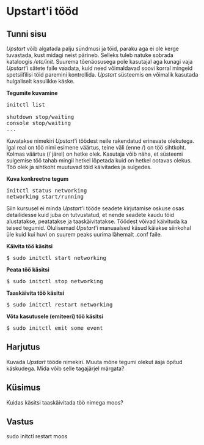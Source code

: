 ﻿# Upstart'i tööd

## Tunni sisu

*Upstart* võib algatada palju sündmusi ja töid, paraku aga ei ole kerge tuvastada, kust midagi neist pärineb. Selleks tuleb natuke sobrada kataloogis */etc/init*. Suurema tõenäosusega pole kasutajal aga kunagi vaja *Upstart*'i sätete faile vaadata, kuid need võimaldavad soovi korral mingeid spetsiifilisi töid paremini kontrollida. *Upstart* süsteemis on võimalik kasutada hulgaliselt kasulikke käske.

<b>Tegumite kuvamine</b>

<pre>initctl list

shutdown stop/waiting
console stop/waiting
...
</pre>

Kuvatakse nimekiri *Upstart*'i töödest neile rakendatud erinevate olekutega. Igal real on töö nimi esimene väärtus, teine väli (enne /) on töö sihtkoht. Kolmas väärtus (/ järel) on hetke olek. Kasutaja võib näha, et süsteemi sulgemise töö tahab mingil hetkel lõpetada kuid on hetkel ootavas olekus. Töö olek ja sihtkoht muutuvad töid käivitades ja sulgedes.

<b>Kuva konkreetne tegum</b>

<pre>initctl status networking
networking start/running
</pre>

Siin kursusel ei minda *Upstart*'i tööde seadete kirjutamise oskuse osas detailidesse kuid juba on tutvustatud, et nende seadete kaudu töid alustatakse, peatatakse ja taaskäivitatakse. Töödest võivad käivituda ka teised tegumid. Olulisemad *Upstart*'i manuaalsed käsud käiakse siinkohal üle kuid kui huvi on suurem peaks uurima lähemalt  .conf faile.

<b>Käivita töö käsitsi</b>

<pre>$ sudo initctl start networking</pre>

<b>Peata töö käsitsi</b>

<pre>$ sudo initctl stop networking</pre>

<b>Taaskäivita töö käsitsi</b>

<pre>$ sudo initctl restart networking</pre>

<b>Võta kasutusele (emiteeri) töö käsitsi</b>

<pre>$ sudo initctl emit some_event</pre>

## Harjutus

Kuvada *Upstart* tööde nimekiri. Muuta mõne tegumi olekut äsja õpitud käskudega. Mida võib selle tagajärjel märgata?

## Küsimus

Kuidas käsitsi taaskäivitada töö nimega moos?

## Vastus

sudo initctl restart moos

